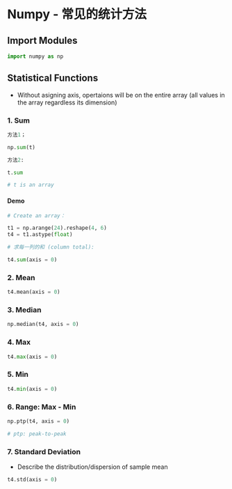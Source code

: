 # Numpy - 常见的统计方法

## Import Modules
```python
import numpy as np
```

## Statistical Functions
- Without asigning axis, opertaions will be on the entire array (all values in the array regardless its dimension)

### 1. Sum
```python
方法1；

np.sum(t)
```
```python
方法2:

t.sum 

# t is an array
```
#### Demo
```python
# Create an array：

t1 = np.arange(24).reshape(4, 6)
t4 = t1.astype(float)
```
```python
# 求每一列的和 (column total):

t4.sum(axis = 0)
```

### 2. Mean
```python
t4.mean(axis = 0)
```

### 3. Median
```python
np.median(t4, axis = 0)
```

### 4. Max
```python
t4.max(axis = 0)
```

### 5. Min
```python
t4.min(axis = 0)
```

### 6. Range: Max - Min
```python
np.ptp(t4, axis = 0)

# ptp: peak-to-peak
```

### 7. Standard Deviation
- Describe the distribution/dispersion of sample mean

```python
t4.std(axis = 0)
```


